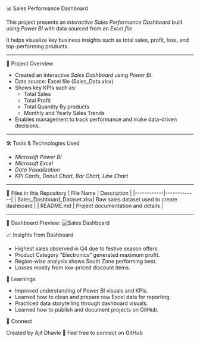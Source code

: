 📊 Sales Performance Dashboard

This project presents an *interactive Sales Performance Dashboard* built using *Power BI* with data sourced from an *Excel file*.

It helps visualize key business insights such as total sales, profit, loss, and top-performing products.

---

 🚀 Project Overview
- Created an interactive *Sales Dashboard* using *Power BI*.
- Data source: Excel file (Sales_Data.xlsx)
- Shows key KPIs such as:
  - Total Sales
  - Total Profit
  - Total Quantity By products
  - Monthly and Yearly Sales Trends
- Enables management to track performance and make data-driven decisions.

---

🛠 Tools & Technologies Used
- *Microsoft Power BI*
- *Microsoft Excel*
- *Data Visualization*
- *KPI Cards, Donut Chart, Bar Chart, Line Chart*

---

📂 Files in this Repository
| File Name | Description |
|------------|-------------|
| Sales_Dashboard_Dataset.xlsx| Raw sales dataset used to create dashboard |
| README.md | Project documentation and details |

---

 📸 Dashboard Preview:
  ![Sales Dashboard](dashboard.png)
  
  



 📈 Insights from Dashboard
- Highest sales observed in Q4 due to festive season offers.  
- Product Category “Electronics” generated maximum profit.  
- Region-wise analysis shows South Zone performing best.  
- Losses mostly from low-priced discount items.


 🧠 Learnings
- Improved understanding of Power BI visuals and KPIs.  
- Learned how to clean and prepare raw Excel data for reporting.  
- Practiced data storytelling through dashboard visuals.  
- Learned how to publish and document projects on GitHub.



🔗 Connect

Created by Ajit Dhavle
📧 Feel free to connect on GitHub
